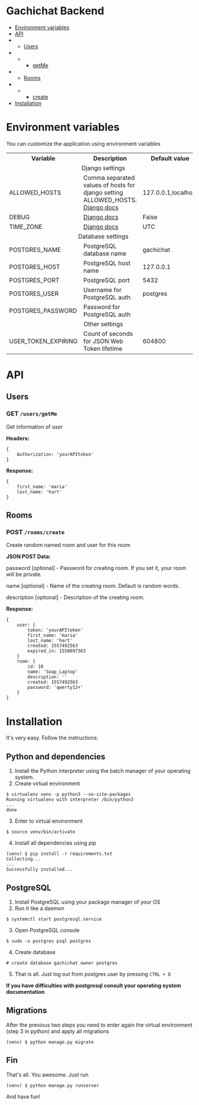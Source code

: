 # Gachichat Backend 

* <a href="#environment-variables">Environment variables</a>
* <a href="#api">API</a>
* * <a href="#users">Users</a>
* * * <a href="#get-usersgetme">getMe</a>
* * <a href="#rooms">Rooms</a>
* * * <a href="#post-roomscreate">create</a>
* <a href="#installation">Installation</a>

# Environment variables

You can customize the application using environment variables

<table>
    <tr>
        <th>Variable</th>
        <th>Description</th>
        <th>Default value</th>
    </tr>
    <td colspan="3" align="center">Django settings</td>
    <tr>
        <td>ALLOWED_HOSTS</td>
        <td>Comma separated values of hosts for django setting ALLOWED_HOSTS. <a href="https://docs.djangoproject.com/en/2.2/ref/settings/#allowed-hosts">Django docs</a></td>
        <td>127.0.0.1,localhost</td>
    </tr>
    <tr>
        <td>DEBUG</td>
        <td><a href="https://docs.djangoproject.com/en/2.2/ref/settings/#std:setting-DEBUG">Django docs</a></td>
        <td>False</td>
    </tr>
    <tr>
        <td>TIME_ZONE</td>
        <td><a href="https://docs.djangoproject.com/en/2.2/ref/settings/#time-zone">Django docs</a>
        <td>UTC</td>
    </tr>
    <td colspan="3" align="center">Database settings</td>
    <tr>
        <td>POSTGRES_NAME</td>
        <td>PostgreSQL database name</td>
        <td>gachichat</td>
    </tr>
    <tr>
        <td>POSTGRES_HOST</td>
        <td>PostgreSQL host name</td>
        <td>127.0.0.1</td>
    </tr>
    <tr>
        <td>POSTGRES_PORT</td>
        <td>PostgreSQL port</td>
        <td>5432</td>
    </tr>
    <tr>
        <td>POSTGRES_USER</td>
        <td>Username for PostgreSQL auth</td>
        <td>postgres</td>
    </tr>
    <tr>
        <td>POSTGRES_PASSWORD</td>
        <td>Password for PostgreSQL auth</td>
        <td></td>
    </tr>
    <td colspan="3" align="center">Other settings</td>
    <tr>
        <td>USER_TOKEN_EXPIRING</td>
        <td>Count of seconds for JSON Web Token lifetime</td>
        <td>604800</td>
    </tr>
</table>

# API

## Users

### GET `/users/getMe`

Get information of user

__Headers:__
```
{
    Authorization: 'yourAPItoken'
}
```

__Response:__
```
{
    first_name: 'maria'
    last_name: 'hart'
}
```

## Rooms

### POST `/rooms/create`

Create random named room and user for this room

__JSON POST Data:__

password [optional] - Password for creating room. If you set it, your room will be private.

name [optional] - Name of the creating room. Default is random words.

description [optional] - Description of the creating room.

__Response:__
```
{
    user: {
        token: 'yourAPItoken'
        first_name: 'maria'
        last_name: 'hart'
        created: 1557492563
        expired_in: 1558097363
    }
    room: {
        id: 10
        name: 'Soap_Laptop'
        description: ''
        created: 1557492563
        password: 'qwerty12+'
    }
}
```

# Installation

It's very easy. Follow the instructions:

## Python and dependencies

1. Install the Python interpreter using the batch manager of your operating system.
2. Create virtual environment
```
$ virtualenv venv -p python3 --no-site-packages
Running virtualenv with interpreter /bin/python3
...
done
```
3. Enter to virtual environment
```
$ source venv/bin/activate
```
4. Install all dependencies using pip
```
(venv) $ pip install -r requirements.txt
Collecting...
...
Successfully installed...
```

## PostgreSQL

1. Install PostgreSQL using your package manager of your OS
2. Run it like a daemon
```
$ systemctl start postgresql.service
```
3. Open PostgreSQL console
```
$ sudo -u postgres psql postgres
```
4. Create database
```
# create database gachichat owner postgres
```
5. That is all. Just log out from postgres user by pressing `CTRL + D`

__If you have difficulties with postgresql consult your operating system documentation__

## Migrations

After the previous two steps you need to enter again the virtual environment (step 3 in python) and apply all migrations
```
(venv) $ python manage.py migrate
```

## Fin

That's all. You awesome. Just run
```
(venv) $ python manage.py runserver
```
And have fun!
